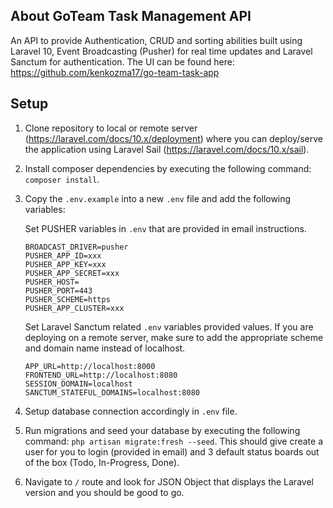 ## About GoTeam Task Management API

An API to provide Authentication, CRUD and sorting abilities built using Laravel 10, Event Broadcasting (Pusher) for real time updates and Laravel Sanctum for authentication. The UI can be found here: https://github.com/kenkozma17/go-team-task-app

## Setup

1. Clone repository to local or remote server (https://laravel.com/docs/10.x/deployment) where you can deploy/serve the application using Laravel Sail (https://laravel.com/docs/10.x/sail).
2. Install composer dependencies by executing the following command: `composer install`.
3. Copy the `.env.example` into a new `.env` file and add the following variables:

    Set PUSHER variables in `.env` that are provided in email instructions.

    ```
    BROADCAST_DRIVER=pusher
    PUSHER_APP_ID=xxx
    PUSHER_APP_KEY=xxx
    PUSHER_APP_SECRET=xxx
    PUSHER_HOST=
    PUSHER_PORT=443
    PUSHER_SCHEME=https
    PUSHER_APP_CLUSTER=xxx
    ```

    Set Laravel Sanctum related `.env` variables provided values. If you are deploying on a remote server, make sure to add the appropriate scheme and domain name instead of localhost.

    ```
    APP_URL=http://localhost:8000
    FRONTEND_URL=http://localhost:8080
    SESSION_DOMAIN=localhost
    SANCTUM_STATEFUL_DOMAINS=localhost:8080
    ```

4. Setup database connection accordingly in `.env` file.
5. Run migrations and seed your database by executing the following command: `php artisan migrate:fresh --seed`. This should give create a user for you to login (provided in email) and 3 default status boards out of the box (Todo, In-Progress, Done).
6. Navigate to `/` route and look for JSON Object that displays the Laravel version and you should be good to go.
